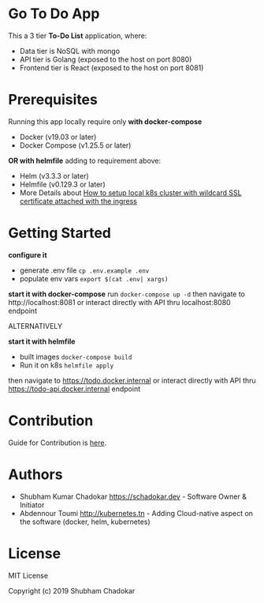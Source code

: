# Go To Do App

This a 3 tier **To-Do List** application,  where: 

- Data tier is NoSQL with mongo
- API tier is Golang (exposed to the host on port 8080)
- Frontend tier is React (exposed to the host on port 8081)

# Prerequisites 

Running this app locally require only
**with docker-compose**
- Docker (v19.03 or later)
- Docker Compose (v1.25.5 or later)

**OR with helmfile** adding to requirement above: 

- Helm (v3.3.3 or later)
- Helmfile (v0.129.3 or later)
- More Details about [How to setup local k8s cluster with wildcard SSL certificate attached with the ingress](https://github.com/kubernetes-tn/guideline-kubernetes-enterprise/blob/master/general/desktop-env-setup.md)

# Getting Started

**configure it**

- generate .env file `cp .env.example .env`
- populate env vars `export $(cat .env| xargs)`

**start it with docker-compose** run `docker-compose up -d`
then navigate to http://localhost:8081 
or interact directly with API thru localhost:8080 endpoint

ALTERNATIVELY

**start it with helmfile**

- built images `docker-compose build`
- Run it on k8s `helmfile apply`

then navigate to https://todo.docker.internal
or interact directly with API thru https://todo-api.docker.internal endpoint



# Contribution

Guide for Contribution is [here](./CONTRIBUTING.md).

# Authors 

- Shubham Kumar Chadokar <https://schadokar.dev> - Software Owner & Initiator
- Abdennour Toumi <http://kubernetes.tn> - Adding Cloud-native aspect on the software (docker, helm, kubernetes) 

# License

MIT License

Copyright (c) 2019 Shubham Chadokar
